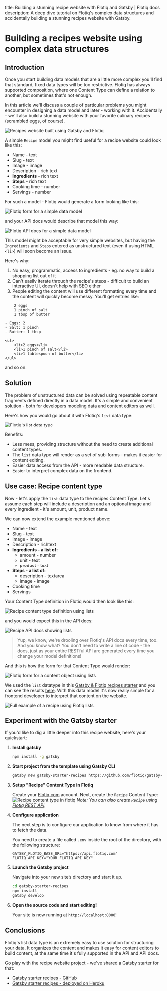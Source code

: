 title: Building a stunning recipe website with Flotiq and Gatsby | Flotiq docs
description: A deep dive tutorial on Flotiq's complex data structures and accidentally building a stunning recipes website with Gatsby.

# Building a recipes website using complex data structures

## Introduction

Once you start building data models that are a little more complex you'll find that standard, fixed data types will be too restrictive. Flotiq has always supported  composition, where one Content Type can define a relation to another, but sometimes that's not enough. 

In this article we'll discuss a couple of particular problems you might encounter in designing a data model and later - working with it. Accidentally - we'll also build a stunning website with your favorite culinary recipes (scrambled eggs, of course). 

![Recipes website built using Gatsby and Flotiq](https://editor.flotiq.com/images/flotiq-starter-recipes.png)

A simple `Recipe` model you might find useful for a recipe website could look like this:

* Name - text
* Slug - text
* Image - image
* Description - rich text
* **Ingredients** - rich text
* **Steps** - rich text
* Cooking time - number
* Servings - number

For such a model - Flotiq would generate a form looking like this:

![Flotiq form for a simple data model](images/jamstack-recipes-complex-data-structures/upload_5466699a3bcd1bdc5e419f2d17240c37.png)

and your API docs would describe that model this way:

![Flotiq API docs for a simple data model](images/jamstack-recipes-complex-data-structures/upload_0158c43f8d5cc1154fddd8ae68a15ae9.png)

This model might be acceptable for very simple websites, but having the `Ingredients` and `Steps` entered as unstructured text (even if using HTML `<li>`) will soon become an issue. 

Here's why:

1. No easy, programmatic, access to ingredients - eg. no way to build a shopping list out of it
2. Can't easily iterate through the recipe's steps - difficult to build an interactive UI, doesn't help with SEO either
3. People editing the content will use different formatting every time and the content will quickly become messy. You'll get entries like:

```
    2 eggs
    1 pinch of salt
    1 tbsp of butter
```

```
- Eggs: 2
- Salt: 1 pinch
- Butter: 1 tbsp
```

```
<ul>
    <li>2 eggs</li>
    <li>1 pinch of salt</li>
    <li>1 tablespoon of butter</li>
</ul>
```

and so on.



## Solution


The problem of unstructured data can be solved using repeatable content fragments defined directly in a data model. It's a simple and convenient solution - both for developers modeling data and content editors as well.

Here's how you would go about it with Flotiq's `list` data type:

![Flotiq's list data type](images/jamstack-recipes-complex-data-structures/upload_9ecd3721c970774c2735a195ff55643f.png)


Benefits:

* Less mess, providing structure without the need to create additional content types.
* The `list` data type will render as a set of sub-forms - makes it easier for content editing.
* Easier data access from the API - more readable data structure.
* Easier to interpret complex data on the frontend.

## Use case: Recipe content type


Now - let's apply the `list` data type to the recipes Content Type. Let's assume each step  will include a description and an optional image and every ingredient - it's amount, unit, product name.

We can now extend the example mentioned above:

* Name - text
* Slug - text
* Image - image
* Description - richtext
* **Ingredients - a list of:**
    * amount - number
    * unit - text
    * product - text
* **Steps - a list of:**
    * description - textarea
    * image - image
* Cooking time
* Servings

Your Content Type definition in Flotiq would then look like this:

![Recipe content type definition using lists](images/jamstack-recipes-complex-data-structures/upload_7d565cfe5f5df4287c3d7e0d7004fc94.png)

and you would expect this in the API docs:

![Recipe API docs showing lists](images/jamstack-recipes-complex-data-structures/upload_769871eca6460389041c8c52c381826f.png)

> Yup, we know, we're drooling over Flotiq's API docs every time, too. And you know what? You don't need to write a line of code - the docs, just as your entire RESTful API are generated every time you change your model definitions!

And this is how the form for that Content Type would render:

![Flotiq form for a content object using lists](images/jamstack-recipes-complex-data-structures/upload_a99534a9bf1aee346e58aec39037bfd5.png)

We used the `list` datatype in this [Gatsby & Flotiq recipes starter](https://github.com/flotiq/gatsby-starter-recipes) and you can see the results [here](https://flotiq-starter-recipes.herokuapp.com/). With this data model it's now really simple for a frontend developer to interpret that content on the website.

![Full example of a recipe using Flotiq lists](images/jamstack-recipes-complex-data-structures/upload_7dd4947f6433fabfaf9c94170b445dc4.png)

## Experiment with the Gatsby starter

If you'd like to dig a little deeper into this recipe website, here's your quickstart:

1. **Install gatsby**
    ```bash
    npm install -g gatsby
    ```

1. **Start project from the template using Gatsby CLI**
    
    ```bash
    gatsby new gatsby-starter-recipes https://github.com/flotiq/gatsby-starter-recipes.git
    ```

1. **Setup "Recipe" Content Type in Flotiq** 

    Create your [Flotiq.com](https://flotiq.com) account. Next, create the `Recipe` Content Type:
    ![Recipe content type in flotiq](https://github.com/flotiq/gatsby-starter-recipes/raw/master/docs/create-definition-recipe.png)
    _Note: You can also create `Recipe` using [Flotiq REST API](https://flotiq.com/docs/API/)._ 
    
4. **Configure application**

    The next step is to configure our application to know from where it has to fetch the data.
       
    You need to create a file called `.env` inside the root of the directory, with the following structure:

    ```
    GATSBY_FLOTIQ_BASE_URL="https://api.flotiq.com"
    FLOTIQ_API_KEY="YOUR FLOTIQ API KEY"
    ```

5.  **Launch the Gatsby project**

    Navigate into your new site’s directory and start it up.

    ```sh
    cd gatsby-starter-recipes
    npm install
    gatsby develop
    ```
   
6.  **Open the source code and start editing!**
    
    Your site is now running at `http://localhost:8000`!

## Conclusions

Flotiq's list data type is an extremely easy to use solution for structuring your data. It organizes the content and makes it easy for content editors to build content, at the same time it's fully supported in the API and API docs. 

Go play with the recipe website project - we've shared a Gatsby starter for that:

* [Gatsby starter recipes - GitHub](https://github.com/flotiq/gatsby-starter-recipes)
* [Gatsby starter recipes - deployed on Heroku](https://flotiq-starter-recipes.herokuapp.com)
